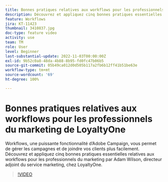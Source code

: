```yaml
---
title: Bonnes pratiques relatives aux workflows pour les professionnels du marketing de LoyaltyOne
description: Découvrez et appliquez cinq bonnes pratiques essentielles relatives aux workflows pour les professionnels du marketing par Adam Wilson, directeur adjoint du service marketing, chez LoyaltyOne.
feature: Workflows
jira: KT-11423
thumbnail: 3410837.jpg
doc-type: feature video
activity: use
team: TM
role: User
level: Beginner
last-substantial-update: 2022-11-03T00:00:00Z
exl-id: 9b52c0a8-48da-4b88-8b95-fd0fc47b06b5
source-git-commit: 05b49ca012d0d505b117a2fb6b12ff41b51be63e
workflow-type: tm+mt
source-wordcount: '69'
ht-degree: 100%

---
```


# Bonnes pratiques relatives aux workflows pour les professionnels du marketing de LoyaltyOne

Workflows, une puissante fonctionnalité d’Adobe Campaign, vous permet de gérer les campagnes et de joindre vos clients plus facilement. Découvrez et appliquez cinq bonnes pratiques essentielles relatives aux workflows pour les professionnels du marketing par Adam Wilson, directeur adjoint du service marketing, chez LoyaltyOne.

>[!VIDEO](https://video.tv.adobe.com/v/3410837?quality=12&learn=on)
